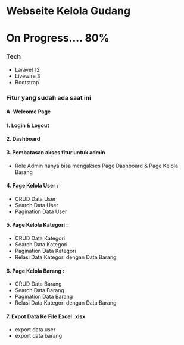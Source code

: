 # Webseite Kelola Gudang
# On Progress.... 80%

### Tech
- Laravel 12
- Livewire 3
- Bootstrap

### Fitur yang sudah ada saat ini
#### A. Welcome Page
#### 1. Login & Logout
#### 2. Dashboard
#### 3. Pembatasan akses fitur untuk admin
- Role Admin hanya bisa mengakses Page Dashboard & Page Kelola Barang

#### 4. Page Kelola User :
- CRUD Data User
- Search Data User
- Pagination Data User

#### 5. Page Kelola Kategori :
- CRUD Data Kategori
- Search Data Kategori
- Pagination Data Kategori
- Relasi Data Kategori dengan Data Barang

#### 6. Page Kelola Barang :
- CRUD Data Barang
- Search Data Barang
- Pagination Data Barang
- Relasi Data Kategori dengan Data Barang

#### 7. Expot Data Ke File Excel .xlsx
- export data user
- export data barang
